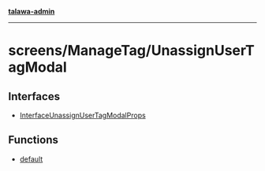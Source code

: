 [**talawa-admin**](../../../README.md)

***

# screens/ManageTag/UnassignUserTagModal

## Interfaces

- [InterfaceUnassignUserTagModalProps](interfaces/InterfaceUnassignUserTagModalProps.md)

## Functions

- [default](functions/default.md)
